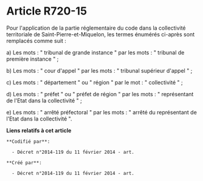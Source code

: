 # Article R720-15

Pour l'application de la partie réglementaire du code dans la collectivité territoriale de Saint-Pierre-et-Miquelon, les
termes énumérés ci-après sont remplacés comme suit : 

a) Les mots : " tribunal de grande instance " par les mots : " tribunal de première instance " ; 

b) Les mots : " cour d'appel " par les mots : " tribunal supérieur d'appel " ; 

c) Les mots : " département " ou " région " par le mot : " collectivité " ; 

d) Les mots : " préfet " ou " préfet de région " par les mots : " représentant de l'Etat dans la collectivité " ; 

e) Les mots : " arrêté préfectoral " par les mots : " arrêté du représentant de l'Etat dans la collectivité ".

**Liens relatifs à cet article**

	**Codifié par**:

	  - Décret n°2014-119 du 11 février 2014 - art.

	**Créé par**:

	  - Décret n°2014-119 du 11 février 2014 - art.

